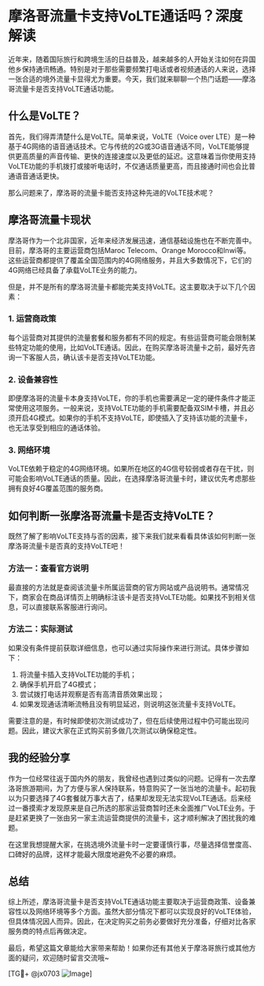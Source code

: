 # 摩洛哥流量卡支持VoLTE通话吗？深度解读

近年来，随着国际旅行和跨境生活的日益普及，越来越多的人开始关注如何在异国他乡保持通讯畅通。特别是对于那些需要频繁打电话或者视频通话的人来说，选择一张合适的境外流量卡显得尤为重要。今天，我们就来聊聊一个热门话题——摩洛哥流量卡是否支持VoLTE通话功能。

## 什么是VoLTE？

首先，我们得弄清楚什么是VoLTE。简单来说，VoLTE（Voice over LTE）是一种基于4G网络的语音通话技术。它与传统的2G或3G语音通话不同，VoLTE能够提供更高质量的声音传输、更快的连接速度以及更低的延迟。这意味着当你使用支持VoLTE功能的手机拨打或接听电话时，不仅通话质量更高，而且接通时间也会比普通语音通话更快。

那么问题来了，摩洛哥的流量卡能否支持这种先进的VoLTE技术呢？

## 摩洛哥流量卡现状

摩洛哥作为一个北非国家，近年来经济发展迅速，通信基础设施也在不断完善中。目前，摩洛哥的主要运营商包括Maroc Telecom、Orange Morocco和Inwi等。这些运营商都提供了覆盖全国范围内的4G网络服务，并且大多数情况下，它们的4G网络已经具备了承载VoLTE业务的能力。

但是，并不是所有的摩洛哥流量卡都能完美支持VoLTE。这主要取决于以下几个因素：

### 1. **运营商政策**
   每个运营商对其提供的流量套餐和服务都有不同的规定。有些运营商可能会限制某些特定功能的使用，比如VoLTE通话。因此，在购买摩洛哥流量卡之前，最好先咨询一下客服人员，确认该卡是否支持VoLTE功能。

### 2. **设备兼容性**
   即便摩洛哥的流量卡本身支持VoLTE，你的手机也需要满足一定的硬件条件才能正常使用这项服务。一般来说，支持VoLTE功能的手机需要配备双SIM卡槽，并且必须开启4G模式。如果你的手机不支持VoLTE，即使插入了支持该功能的流量卡，也无法享受到相应的通话体验。

### 3. **网络环境**
   VoLTE依赖于稳定的4G网络环境。如果所在地区的4G信号较弱或者存在干扰，则可能会影响VoLTE通话的质量。因此，在选择摩洛哥流量卡时，建议优先考虑那些拥有良好4G覆盖范围的服务商。

## 如何判断一张摩洛哥流量卡是否支持VoLTE？

既然了解了影响VoLTE支持与否的因素，接下来我们就来看看具体该如何判断一张摩洛哥流量卡是否真的支持VoLTE吧！

### 方法一：查看官方说明
最直接的方法就是查阅该流量卡所属运营商的官方网站或产品说明书。通常情况下，商家会在商品详情页上明确标注该卡是否支持VoLTE功能。如果找不到相关信息，可以直接联系客服进行询问。

### 方法二：实际测试
如果没有条件提前获取详细信息，也可以通过实际操作来进行测试。具体步骤如下：
   1. 将流量卡插入支持VoLTE功能的手机；
   2. 确保手机开启了4G模式；
   3. 尝试拨打电话并观察是否有高清音质效果出现；
   4. 如果发现通话清晰流畅且没有明显延迟，则说明这张流量卡支持VoLTE。

需要注意的是，有时候即使初次测试成功了，但在后续使用过程中仍可能出现问题。因此，建议大家在正式购买前多做几次测试以确保稳定性。

## 我的经验分享

作为一位经常往返于国内外的朋友，我曾经也遇到过类似的问题。记得有一次去摩洛哥旅游期间，为了方便与家人保持联系，特意购买了一张当地的流量卡。起初我以为只要选择了4G套餐就万事大吉了，结果却发现无法实现VoLTE通话。后来经过一番摸索才发现原来是自己所选的那家运营商暂时还未全面推广VoLTE业务。于是赶紧更换了一张由另一家主流运营商提供的流量卡，这才顺利解决了困扰我的难题。

在这里我想提醒大家，在挑选境外流量卡时一定要谨慎行事，尽量选择信誉度高、口碑好的品牌，这样才能最大限度地避免不必要的麻烦。

## 总结

综上所述，摩洛哥流量卡是否支持VoLTE通话功能主要取决于运营商政策、设备兼容性以及网络环境等多个方面。虽然大部分情况下都可以实现良好的VoLTE体验，但具体情况因人而异。因此，在决定购买之前务必要做好充分准备，仔细对比各家服务商的特点后再做决定。

最后，希望这篇文章能给大家带来帮助！如果你还有其他关于摩洛哥旅行或其他方面的疑问，欢迎随时留言交流哦~

[TG💪+ @jx0703 ![Image](https://github.com/user-attachments/assets/dbca1d08-cadb-493c-b0ec-ad6f7a83f270)]